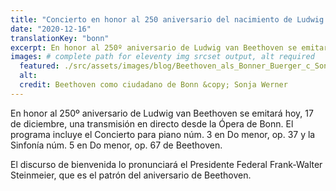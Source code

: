 ```yaml
---
title: "Concierto en honor al 250 aniversario del nacimiento de Ludwig van Beethoven"
date: "2020-12-16"
translationKey: "bonn"
excerpt: En honor al 250º aniversario de Ludwig van Beethoven se emitará hoy, 17 de diciembre, una transmisión en directo desde la Ópera de Bonn.
images: # complete path for eleventy img srcset output, alt required
  featured: ./src/assets/images/blog/Beethoven_als_Bonner_Buerger_c_Sonja_Werner1.jpg
  alt:
  credit: Beethoven como ciudadano de Bonn &copy; Sonja Werner
---
```


En honor al 250º aniversario de Ludwig van Beethoven se emitará hoy, 17 de diciembre, una transmisión en directo desde la Ópera de Bonn. El programa incluye el Concierto para piano núm. 3 en Do menor, op. 37 y la Sinfonía núm. 5 en Do menor, op. 67 de Beethoven.

El discurso de bienvenida lo pronunciará el Presidente Federal Frank-Walter Steinmeier, que es el patrón del aniversario de Beethoven.

